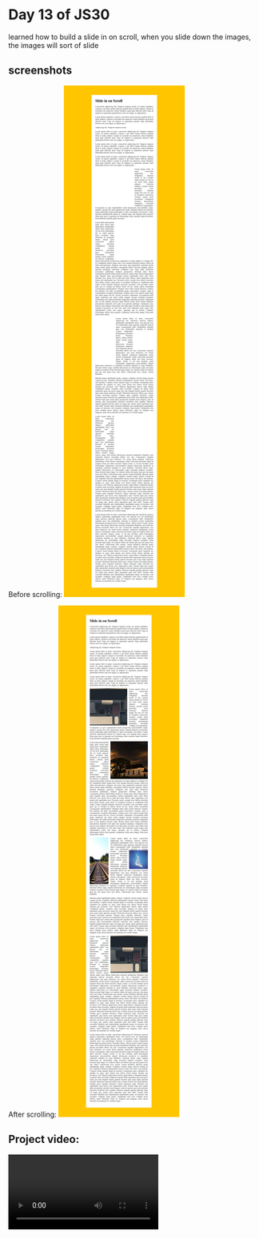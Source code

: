 # Day 13 of JS30 

learned how to build a slide in on scroll, when you slide down the images,
the images will sort of slide

## screenshots

Before scrolling:
![before](<screenshots and recordings/screencapture-before.png>)

After scrolling:
![after](<screenshots and recordings/screencapture-after.png>)

## Project video:
<video src="screenshots%20and%20recordings/recording.mp4" controls title="Title"></video>